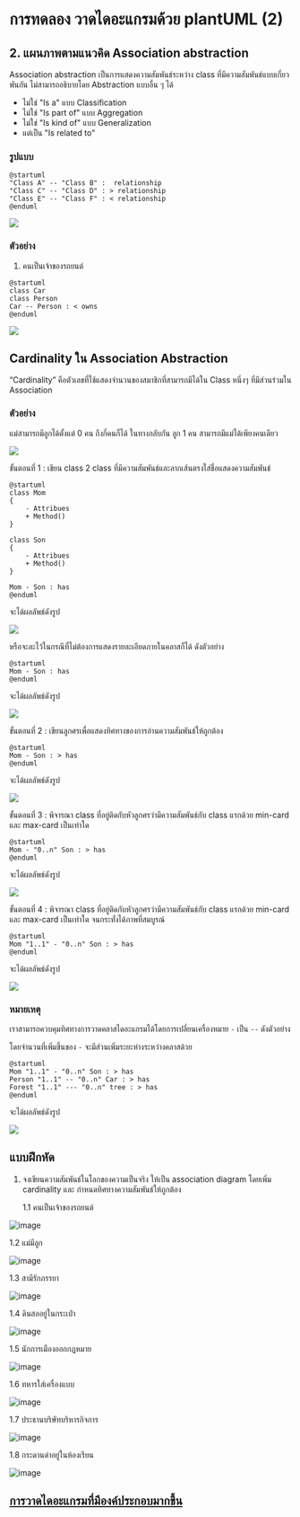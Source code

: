 # การทดลอง วาดไดอะแกรมด้วย plantUML (2)


## 2. แผนภาพตามแนวคิด Association abstraction

Association abstraction เป็นการแสดงความสัมพันธ์ระหว่าง class ที่มีความสัมพันธ์แบบเกี่ยวพันกัน ไม่สามารถอธิบายโดย Abstraction แบบอื่น ๆ ได้
- ไม่ใช่ "Is a" แบบ Classification
- ไม่ใช่ "Is part of" แบบ Aggregation
- ไม่ใช่ "Is kind of" แบบ Generalization
- แต่เป็น "Is related to"  


### รูปแบบ
``` plantuml
@startuml
"Class A" -- "Class B" :  relationship
"Class C" -- "Class D" : > relationship
"Class E" -- "Class F" : < relationship
@enduml
```

![](./Lab/Pictures/pict-04.png)


### ตัวอย่าง

1. คนเป็นเจ้าของรถยนต์

``` plantuml
@startuml
class Car
class Person
Car -- Person : < owns
@enduml
```

![](./Lab/Pictures/pict-05.png)


## Cardinality ใน Association Abstraction

“Cardinality”  คือตัวเลขที่ใช้แสดงจำนวนของสมาชิกที่สามารถมีได้ใน Class หนึ่งๆ ที่มีส่วนร่วมใน Association

### ตัวอย่าง 
แม่สามารถมีลูกได้ตั้งแต่ 0 คน ถึงกี่คนก็ได้ ในทางกลับกัน ลูก 1 คน สามารถมีแม่ได้เพียงคนเดียว

![](./Lab/Pictures/pict-06.png)


ขั้นตอนที่ 1 : เขียน class 2 class ที่มีความสัมพันธ์และลากเส้นตรงใส่ชื่อแสดงความสัมพันธ์

``` plantuml
@startuml
class Mom
{
    - Attribues
    + Method()
}

class Son
{
    - Attribues
    + Method()
}

Mom - Son : has
@enduml
``` 
จะได้ผลลัพธ์ดังรูป

![](./Lab/Pictures/pict-07.png)

หรือจะละไว้ในกรณีที่ไม่ต้องการแสดงรายละเอียดภายในคลาสก็ได้ ดังตัวอย่าง

``` plantuml
@startuml
Mom - Son : has
@enduml
```

จะได้ผลลัพธ์ดังรูป

![](./Lab/Pictures/pict-08.png)

ขั้นตอนที่ 2 : เขียนลูกศรเพื่อแสดงทิศทางของการอ่านความสัมพันธ์ให้ถูกต้อง

``` plantuml
@startuml
Mom - Son : > has
@enduml
```

จะได้ผลลัพธ์ดังรูป

![](./Lab/Pictures/pict-09.png)


ขั้นตอนที่ 3 : พิจารณา class ที่อยู่ติดกับหัวลูกศรว่ามีความสัมพันธ์กับ class แรกด้วย min-card และ max-card เป็นเท่าใด

``` plantuml
@startuml
Mom - "0..n" Son : > has
@enduml
```

จะได้ผลลัพธ์ดังรูป

![](./Lab/Pictures/pict-10.png)


ขั้นตอนที่ 4 : พิจารณา class ที่อยู่ติดกับหัวลูกศรว่ามีความสัมพันธ์กับ class แรกด้วย min-card และ max-card เป็นเท่าใด จนกระทั่งได้ภาพที่สมบูรณ์

``` plantuml
@startuml
Mom "1..1" - "0..n" Son : > has
@enduml
```

จะได้ผลลัพธ์ดังรูป

![](./Lab/Pictures/pict-11.png)
 

### หมายเหตุ

เราสามารถควบคุมทิศทางการวาดคลาสไดอะแกรมได้โดยการเปลี่ยนเครื่องหมาย `-` เป็น `--` ดังตัวอย่าง

โดยจำนวนที่เพิ่มขึ้นของ `-` จะมีส่วนเพิ่มระยะห่างระหว่างคลาสด้วย 


``` plantuml
@startuml
Mom "1..1" - "0..n" Son : > has
Person "1..1" -- "0..n" Car : > has
Forest "1..1" --- "0..n" tree : > has
@enduml
```

จะได้ผลลัพธ์ดังรูป

![](./Lab/Pictures/pict-12.png)




##  แบบฝึกหัด

1. จงเขียนความสัมพันธ์ในโลกของความเป็นจริง ให้เป็น association diagram โดยเพิ่ม cardinality และ กำหนดทิศทางความสัมพันธ์ให้ถูกต้อง

   1.1 คนเป็นเจ้าของรถยนต์
  
  ![image](https://github.com/CHAIYAPRUK/Week-04/assets/115066395/a3fe8191-46f6-4faf-ab56-f56383cd0e0b)

   1.2 แม่มีลูก
  
  ![image](https://github.com/CHAIYAPRUK/Week-04/assets/115066395/01c5aab8-63f2-44d5-aac4-7ee1d0269c8c)

   1.3 สามีรักภรรยา
  
  ![image](https://github.com/CHAIYAPRUK/Week-04/assets/115066395/ef7fff9c-0f87-409d-8bc4-7a9423edadaa)

   1.4 ดินสออยู่ในกระเป๋า
  
  ![image](https://github.com/CHAIYAPRUK/Week-04/assets/115066395/7b4a1708-b91c-4c63-80c5-b1a5c590861c)

   1.5 นักการเมืองออกกฎหมาย
   
   ![image](https://github.com/CHAIYAPRUK/Week-04/assets/115066395/50f75272-3de5-41d7-b429-10fa685225f6)

   1.6 ทหารใส่เครื่องแบบ
   
   ![image](https://github.com/CHAIYAPRUK/Week-04/assets/115066395/293b4051-5698-4fb1-80e0-031e4be922c6)

   1.7 ประธานบริษัทบริหารกิจการ
  
  ![image](https://github.com/CHAIYAPRUK/Week-04/assets/115066395/a6a9b40e-a4c4-41ab-8ac8-495325216e74)

   1.8 กระดานดำอยู่ในห้องเรียน

  ![image](https://github.com/CHAIYAPRUK/Week-04/assets/115066395/3f96f15b-059e-4b6c-947b-8368195e1f0d)


## [การวาดไดอะแกรมที่มีองค์ประกอบมากขึ้น](./Week04-lab-part-03.md)

